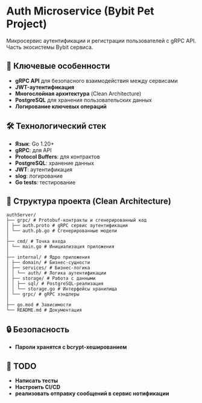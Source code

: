 # Auth Microservice (Bybit Pet Project)

Микросервис аутентификации и регистрации пользователей с gRPC API. Часть экосистемы Bybit сервиса.

## 🚀 Ключевые особенности
- **gRPC API** для безопасного взаимодействия между сервисами
- **JWT-аутентификация**
- **Многослойная архитектура** (Clean Architecture)
- **PostgreSQL** для хранения пользовательских данных
- **Логирование ключевых операций**

## 🛠 Технологический стек
- **Язык**: Go 1.20+
- **gRPC**: для API
- **Protocol Buffers**: для контрактов
- **PostgreSQL**: хранение данных
- **JWT**: аутентификация
- **slog**: логирование
- **Go tests**: тестирование

## 📂 Структура проекта (Clean Architecture)

```
authServer/
├── grpc/ # Protobuf-контракты и сгенерированный код
│ ├── auth.proto # gRPC сервис аутентификации
│ └── auth.pb.go # Сгенерированные модели
│
├── cmd/ # Точка входа
│ └── main.go # Инициализация приложения
│
├── internal/ # Ядро приложения
│ ├── domain/ # Бизнес-сущности
│ ├── services/ # Бизнес-логика
│ │ └── auth/ # Логика аутентификации
│ ├── storage/ # Работа с данными
│ │ ├── sql/ # PostgreSQL-реализация
│ │ └── storage.go # Интерфейсы хранилища
│ └── grpc/ # gRPC хэндлеры
│
├── go.mod # Зависимости
└── README.md # Документация
```

## 🔒 Безопасность
- **Пароли хранятся с bcrypt-хешированием**


## 📝 TODO
- **Написать тесты**
- **Настроить CI/CD**
- **реализовать отправку сообщений в сервис нотификации**